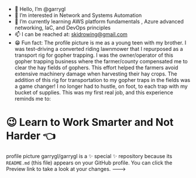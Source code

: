 - 👋 Hello, I’m @garrygl
- 👀 I’m interested in Network and Systems Automation 
- 🎒 I’m currently learning AWS platform fundamentals , Azure advanced networking, IaC, and DevOps principles
- 📫 I can be reached at: skidrowing@gmail.com
- 😁 Fun fact: The profile picture is me as a young teen with my brother. I was test-driving a converted riding lawnmower that I repurposed as a transport rig for gopher trapping. I was the owner/operator of this gopher trapping business where the farmer/county compensated me to clear the hay fields of gophers. This effort helped the farmers avoid extensive machinery damage when harvesting their hay crops. The addition of this rig for transportation to my gopher traps in the fields was a game changer! I no longer had to hustle, on foot, to each trap with my bucket of supplies. This was my first real job, and this experience reminds me to:
# 😉 Learn to Work Smarter and Not Harder 👈
profile picture
garrygl/garrygl is a ✨ special ✨ repository because its `README.md` (this file) appears on your GitHub profile.
You can click the Preview link to take a look at your changes.
--->
